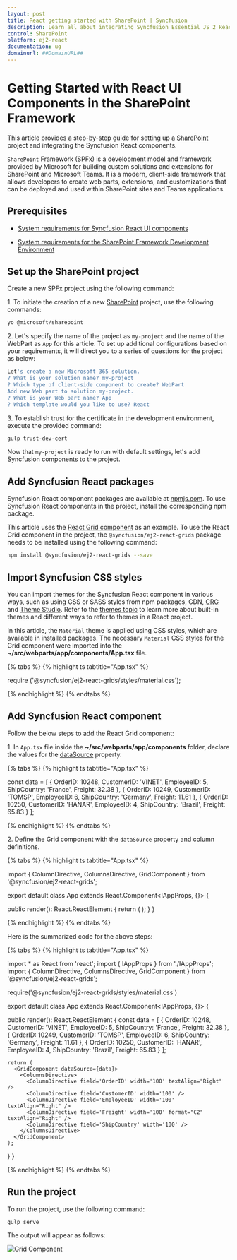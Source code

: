 ```yaml
---
layout: post
title: React getting started with SharePoint | Syncfusion
description: Learn all about integrating Syncfusion Essential JS 2 React UI components in SharePoint, and much more, here.
control: SharePoint 
platform: ej2-react
documentation: ug
domainurl: ##DomainURL##
---
```


# Getting Started with React UI Components in the SharePoint Framework

This article provides a step-by-step guide for setting up a [SharePoint](https://learn.microsoft.com/en-us/sharepoint/dev/) project and integrating the Syncfusion React components.

`SharePoint` Framework (SPFx) is a development model and framework provided by Microsoft for building custom solutions and extensions for SharePoint and Microsoft Teams. It is a modern, client-side framework that allows developers to create web parts, extensions, and customizations that can be deployed and used within SharePoint sites and Teams applications.

## Prerequisites 

* [System requirements for Syncfusion React UI components](../system-requirement)

* [System requirements for the SharePoint Framework Development Environment](https://learn.microsoft.com/en-us/sharepoint/dev/spfx/set-up-your-development-environment)

## Set up the SharePoint project

Create a new SPFx project using the following command:

1\. To initiate the creation of a new [SharePoint](https://learn.microsoft.com/en-us/sharepoint/dev/) project, use the following commands:

```bash
yo @microsoft/sharepoint
```

2\. Let's specify the name of the project as `my-project` and the name of the WebPart as `App` for this article. To set up additional configurations based on your requirements, it will direct you to a series of questions for the project as below:

```bash
Let's create a new Microsoft 365 solution.
? What is your solution name? my-project
? Which type of client-side component to create? WebPart
Add new Web part to solution my-project.
? What is your Web part name? App
? Which template would you like to use? React
```

3\. To establish trust for the certificate in the development environment, execute the provided command:

```bash
gulp trust-dev-cert
```

Now that `my-project` is ready to run with default settings, let's add Syncfusion components to the project.

## Add Syncfusion React packages

Syncfusion React component packages are available at [npmjs.com](https://www.npmjs.com/search?q=ej2-react). To use Syncfusion React components in the project, install the corresponding npm package.

This article uses the [React Grid component](https://www.syncfusion.com/react-components/react-data-grid) as an example. To use the React Grid component in the project, the `@syncfusion/ej2-react-grids` package needs to be installed using the following command:

```bash
npm install @syncfusion/ej2-react-grids --save 
```

## Import Syncfusion CSS styles

You can import themes for the Syncfusion React component in various ways, such as using CSS or SASS styles from npm packages, CDN, [CRG](https://ej2.syncfusion.com/javascript/documentation/common/custom-resource-generator/) and [Theme Studio](https://ej2.syncfusion.com/react/documentation/appearance/theme-studio/). Refer to the [themes topic](https://ej2.syncfusion.com/react/documentation/appearance/theme/) to learn more about built-in themes and different ways to refer to themes in a React project.

In this article, the `Material` theme is applied using CSS styles, which are available in installed packages. The necessary `Material` CSS styles for the Grid component were imported into the **~/src/webparts/app/components/App.tsx** file.

{% tabs %}
{% highlight ts tabtitle="App.tsx" %}

require ('@syncfusion/ej2-react-grids/styles/material.css');

{% endhighlight %}
{% endtabs %}

## Add Syncfusion React component

Follow the below steps to add the React Grid component:

1\. In `App.tsx` file inside the **~/src/webparts/app/components** folder, declare the values for the [dataSource](https://ej2.syncfusion.com/react/documentation/api/grid#datasource) property.

{% tabs %}
{% highlight ts tabtitle="App.tsx" %}

const data = [
  {
    OrderID: 10248, CustomerID: 'VINET', EmployeeID: 5, ShipCountry: 'France', Freight: 32.38 
  },
  {
    OrderID: 10249, CustomerID: 'TOMSP', EmployeeID: 6, ShipCountry: 'Germany', Freight: 11.61 
  },
  {
    OrderID: 10250, CustomerID: 'HANAR', EmployeeID: 4, ShipCountry: 'Brazil', Freight: 65.83 
  }
];

{% endhighlight %}
{% endtabs %}

2\. Define the Grid component with the `dataSource` property and column definitions.

{% tabs %}
{% highlight ts tabtitle="App.tsx" %}

import { ColumnDirective, ColumnsDirective, GridComponent } from '@syncfusion/ej2-react-grids';

export default class App extends React.Component<IAppProps, {}> {
  
  public render(): React.ReactElement<IAppProps> {
    return (
      <GridComponent dataSource={data}>
        <ColumnsDirective>
          <ColumnDirective field='OrderID' width='100' textAlign="Right" />
          <ColumnDirective field='CustomerID' width='100' />
          <ColumnDirective field='EmployeeID' width='100' textAlign="Right" />
          <ColumnDirective field='Freight' width='100' format="C2" textAlign="Right" />
          <ColumnDirective field='ShipCountry' width='100' />
        </ColumnsDirective>
      </GridComponent>
    );
  }
}

{% endhighlight %}
{% endtabs %}

Here is the summarized code for the above steps:

{% tabs %}
{% highlight ts tabtitle="App.tsx" %}

import * as React from 'react';
import { IAppProps } from './IAppProps';
import { ColumnDirective, ColumnsDirective, GridComponent } from '@syncfusion/ej2-react-grids';

require('@syncfusion/ej2-react-grids/styles/material.css')

export default class App extends React.Component<IAppProps, {}> {
  
  public render(): React.ReactElement<IAppProps> {
    const data = [
      {
        OrderID: 10248, CustomerID: 'VINET', EmployeeID: 5, ShipCountry: 'France', Freight: 32.38 
      },
      {
        OrderID: 10249, CustomerID: 'TOMSP', EmployeeID: 6, ShipCountry: 'Germany', Freight: 11.61 
      },
      {
        OrderID: 10250, CustomerID: 'HANAR', EmployeeID: 4, ShipCountry: 'Brazil', Freight: 65.83 
      }
    ];

    return (
      <GridComponent dataSource={data}>
        <ColumnsDirective>
          <ColumnDirective field='OrderID' width='100' textAlign="Right" />
          <ColumnDirective field='CustomerID' width='100' />
          <ColumnDirective field='EmployeeID' width='100' textAlign="Right" />
          <ColumnDirective field='Freight' width='100' format="C2" textAlign="Right" />
          <ColumnDirective field='ShipCountry' width='100' />
        </ColumnsDirective>
      </GridComponent>
    );
  }
}

{% endhighlight %}
{% endtabs %}

## Run the project

To run the project, use the following command:

```bash
gulp serve
```

The output will appear as follows:

![Grid Component](./images/grid-component.png)
